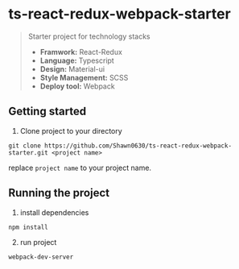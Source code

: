 # ts-react-redux-webpack-starter
> Starter project for technology stacks
>  + **Framwork:** React-Redux
>  + **Language:** Typescript
>  + **Design:** Material-ui
>  + **Style Management:** SCSS
>  + **Deploy tool:** Webpack

## Getting started
1. Clone project to your directory
```
git clone https://github.com/Shawn0630/ts-react-redux-webpack-starter.git <project name>
```
replace `project name` to your project name.
## Running the project
1. install dependencies
```
npm install
```
2. run project
```
webpack-dev-server
```
